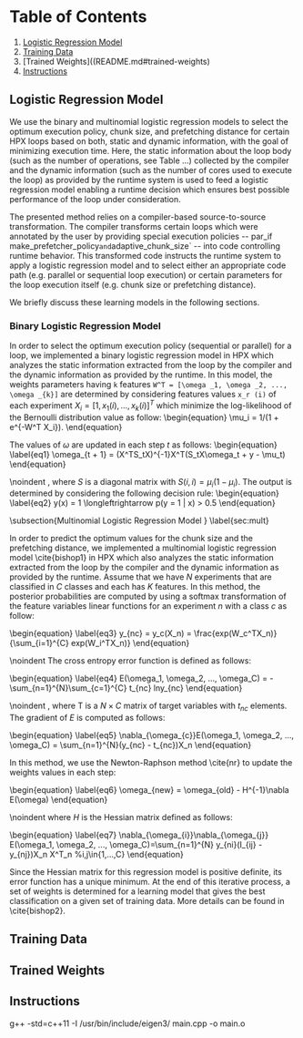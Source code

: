 
# Table of Contents
1. [Logistic Regression Model](README.md#hpx-clangtool)
2. [Training Data](README.md#training-data)
3. [Trained Weights]((README.md#trained-weights)
4. [Instructions](README.md#instructions)

## Logistic Regression Model

We use the binary and multinomial logistic regression models to select the optimum execution policy, chunk size, and prefetching distance for certain HPX loops based on both, static and dynamic information, with the goal of minimizing execution time. Here, the static information about the loop body (such as the number of operations, see Table ...) collected by the compiler and the dynamic information (such as the number of cores used to execute the loop) as provided by the runtime system is used to feed a logistic regression model enabling a runtime decision which ensures best possible performance of the loop under consideration. 

The presented method relies on a compiler-based source-to-source transformation. The compiler transforms certain loops which were annotated by the user by providing special execution policies -- par_if` `make_prefetcher_policy` and `adaptive_chunk_size` -- into code controlling runtime behavior. This transformed code instructs the runtime system to apply a logistic regression model and to select either an appropriate code path (e.g. parallel or sequential loop execution) or certain parameters for the loop execution itself (e.g. chunk size or prefetching distance).

We briefly discuss these learning models in the following sections. 

### Binary Logistic Regression Model

In order to select the optimum execution policy (sequential or parallel) for a loop, we implemented a binary logistic regression model in HPX which analyzes the static information extracted from the loop by the compiler and the dynamic information as provided by the runtime. In this model, the weights parameters having `k` features `W^T = [\omega _1, \omega _2, ..., \omega _{k}]` are determined by considering features values `x_r (i)` of each experiment $X_i = [1, x_1 (i), ..., x_{k} (i)]^T$ which minimize the log-likelihood of the Bernoulli distribution value as follow:
\begin{equation} 
\mu_i = 1/(1 + e^{-W^T X_i}). 
\end{equation}
 
The values of $\omega$ are updated in each step $t$ as follows:
\begin{equation} \label{eq1}
\omega_{t + 1} = (X^TS_tX)^{-1}X^T(S_tX\omega_t + y - \mu_t)
\end{equation}

\noindent
, where $S$ is a diagonal matrix with $S(i, i) = \mu_i(1 - \mu_i)$. The output is determined by considering the following decision rule:
\begin{equation} 
\label{eq2}
y(x) = 1 \longleftrightarrow p(y = 1 | x) > 0.5
\end{equation}

\subsection{Multinomial Logistic Regression Model }
\label{sec:mult}

In order to predict the optimum values for the chunk size and the prefetching distance, we implemented a multinomial logistic regression model \cite{bishop1} in HPX which also analyzes the static information extracted from the loop by the compiler and the dynamic information as provided by the runtime. Assume that we have $N$ experiments that are classified in $C$ classes and each has $K$ features. In this method, the posterior probabilities are computed by using a softmax transformation of the feature variables linear functions for an experiment $n$ with a class $c$ as follow:

\begin{equation}
\label{eq3}
y_{nc} = y_c(X_n) = \frac{exp(W_c^TX_n)}{\sum_{i=1}^{C} exp(W_i^TX_n)}
\end{equation}

\noindent
The cross entropy error function is defined as follows:

\begin{equation}
\label{eq4}
E(\omega_1, \omega_2, ..., \omega_C) = -\sum_{n=1}^{N}\sum_{c=1}^{C} t_{nc} lny_{nc}
\end{equation}

\noindent
, where T is a $N\times C$ matrix of target variables with $t_{nc}$ elements. The gradient of $E$ is computed as follows:

\begin{equation}
\label{eq5}
\nabla_{\omega_{c}}E(\omega_1, \omega_2, ..., \omega_C) = \sum_{n=1}^{N}(y_{nc} - t_{nc})X_n
\end{equation}

In this method, we use the Newton-Raphson method \cite{nr} to update the weights values in each step:

\begin{equation}
\label{eq6}
\omega_{new} = \omega_{old} - H^{-1}\nabla E(\omega)
\end{equation}

\noindent
where $H$ is the Hessian matrix defined as follows:

\begin{equation}
\label{eq7}
\nabla_{\omega_{i}}\nabla_{\omega_{j}} E(\omega_1, \omega_2, ..., \omega_C)=\sum_{n=1}^{N} y_{ni}(I_{ij} - y_{nj})X_n X^T_n %i,j\in\{1,...,C\}
\end{equation}

Since the Hessian matrix for this regression model is positive definite, its error function has a unique minimum. At the end of this iterative process, a set of weights is determined for a learning model that gives the best classification on a given set of training data. More details can be found in \cite{bishop2}. 







## Training Data 

## Trained Weights

## Instructions

g++ -std=c++11 -I /usr/bin/include/eigen3/ main.cpp -o main.o